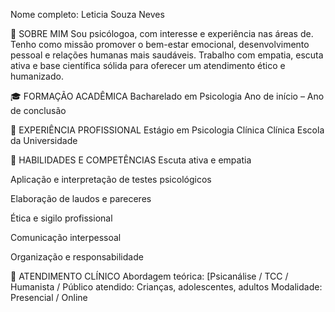 Nome completo: Leticia Souza Neves


📘 SOBRE MIM
Sou psicólogoa, com interesse e experiência nas áreas de. Tenho como missão promover o bem-estar emocional, desenvolvimento pessoal e relações humanas mais saudáveis. Trabalho com empatia, escuta ativa e base científica sólida para oferecer um atendimento ético e humanizado.

🎓 FORMAÇÃO ACADÊMICA
Bacharelado em Psicologia
Ano de início – Ano de conclusão

💼 EXPERIÊNCIA PROFISSIONAL
Estágio em Psicologia Clínica
Clínica Escola da Universidade

🧰 HABILIDADES E COMPETÊNCIAS
Escuta ativa e empatia

Aplicação e interpretação de testes psicológicos

Elaboração de laudos e pareceres

Ética e sigilo profissional

Comunicação interpessoal

Organização e responsabilidade

👥 ATENDIMENTO CLÍNICO 
Abordagem teórica: [Psicanálise / TCC / Humanista / 
Público atendido: Crianças, adolescentes, adultos
Modalidade: Presencial / Online



